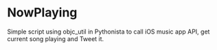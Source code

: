 # NowPlaying
Simple script using objc_util in Pythonista to call iOS music app API, get current song playing and Tweet it. 
